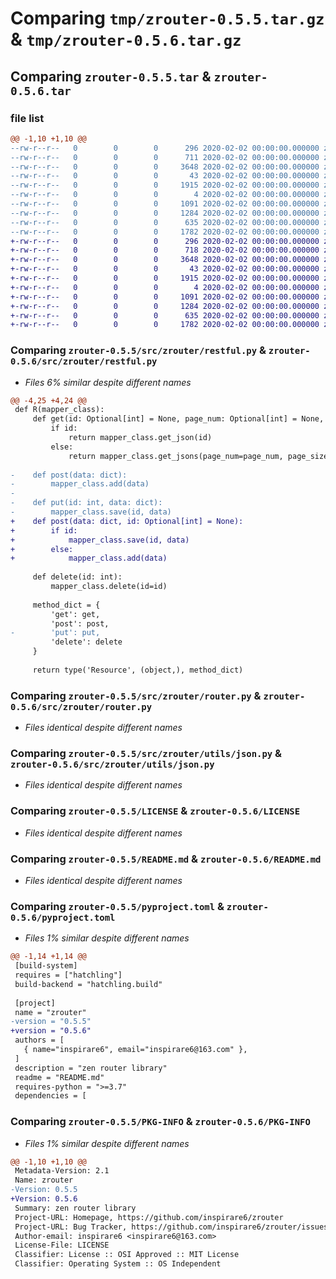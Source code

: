 # Comparing `tmp/zrouter-0.5.5.tar.gz` & `tmp/zrouter-0.5.6.tar.gz`

## Comparing `zrouter-0.5.5.tar` & `zrouter-0.5.6.tar`

### file list

```diff
@@ -1,10 +1,10 @@
--rw-r--r--   0        0        0      296 2020-02-02 00:00:00.000000 zrouter-0.5.5/src/zrouter/__init__.py
--rw-r--r--   0        0        0      711 2020-02-02 00:00:00.000000 zrouter-0.5.5/src/zrouter/restful.py
--rw-r--r--   0        0        0     3648 2020-02-02 00:00:00.000000 zrouter-0.5.5/src/zrouter/router.py
--rw-r--r--   0        0        0       43 2020-02-02 00:00:00.000000 zrouter-0.5.5/src/zrouter/exceptions/__init__.py
--rw-r--r--   0        0        0     1915 2020-02-02 00:00:00.000000 zrouter-0.5.5/src/zrouter/utils/json.py
--rw-r--r--   0        0        0        4 2020-02-02 00:00:00.000000 zrouter-0.5.5/.gitignore
--rw-r--r--   0        0        0     1091 2020-02-02 00:00:00.000000 zrouter-0.5.5/LICENSE
--rw-r--r--   0        0        0     1284 2020-02-02 00:00:00.000000 zrouter-0.5.5/README.md
--rw-r--r--   0        0        0      635 2020-02-02 00:00:00.000000 zrouter-0.5.5/pyproject.toml
--rw-r--r--   0        0        0     1782 2020-02-02 00:00:00.000000 zrouter-0.5.5/PKG-INFO
+-rw-r--r--   0        0        0      296 2020-02-02 00:00:00.000000 zrouter-0.5.6/src/zrouter/__init__.py
+-rw-r--r--   0        0        0      718 2020-02-02 00:00:00.000000 zrouter-0.5.6/src/zrouter/restful.py
+-rw-r--r--   0        0        0     3648 2020-02-02 00:00:00.000000 zrouter-0.5.6/src/zrouter/router.py
+-rw-r--r--   0        0        0       43 2020-02-02 00:00:00.000000 zrouter-0.5.6/src/zrouter/exceptions/__init__.py
+-rw-r--r--   0        0        0     1915 2020-02-02 00:00:00.000000 zrouter-0.5.6/src/zrouter/utils/json.py
+-rw-r--r--   0        0        0        4 2020-02-02 00:00:00.000000 zrouter-0.5.6/.gitignore
+-rw-r--r--   0        0        0     1091 2020-02-02 00:00:00.000000 zrouter-0.5.6/LICENSE
+-rw-r--r--   0        0        0     1284 2020-02-02 00:00:00.000000 zrouter-0.5.6/README.md
+-rw-r--r--   0        0        0      635 2020-02-02 00:00:00.000000 zrouter-0.5.6/pyproject.toml
+-rw-r--r--   0        0        0     1782 2020-02-02 00:00:00.000000 zrouter-0.5.6/PKG-INFO
```

### Comparing `zrouter-0.5.5/src/zrouter/restful.py` & `zrouter-0.5.6/src/zrouter/restful.py`

 * *Files 6% similar despite different names*

```diff
@@ -4,25 +4,24 @@
 def R(mapper_class):
     def get(id: Optional[int] = None, page_num: Optional[int] = None, page_size: Optional[int] = None, **kwargs):
         if id:
             return mapper_class.get_json(id)
         else:
             return mapper_class.get_jsons(page_num=page_num, page_size=page_size)
 
-    def post(data: dict):
-        mapper_class.add(data)
-
-    def put(id: int, data: dict):
-        mapper_class.save(id, data)
+    def post(data: dict, id: Optional[int] = None):
+        if id:
+            mapper_class.save(id, data)
+        else:
+            mapper_class.add(data)
 
     def delete(id: int):
         mapper_class.delete(id=id)
 
     method_dict = {
         'get': get,
         'post': post,
-        'put': put,
         'delete': delete
     }
 
     return type('Resource', (object,), method_dict)
```

### Comparing `zrouter-0.5.5/src/zrouter/router.py` & `zrouter-0.5.6/src/zrouter/router.py`

 * *Files identical despite different names*

### Comparing `zrouter-0.5.5/src/zrouter/utils/json.py` & `zrouter-0.5.6/src/zrouter/utils/json.py`

 * *Files identical despite different names*

### Comparing `zrouter-0.5.5/LICENSE` & `zrouter-0.5.6/LICENSE`

 * *Files identical despite different names*

### Comparing `zrouter-0.5.5/README.md` & `zrouter-0.5.6/README.md`

 * *Files identical despite different names*

### Comparing `zrouter-0.5.5/pyproject.toml` & `zrouter-0.5.6/pyproject.toml`

 * *Files 1% similar despite different names*

```diff
@@ -1,14 +1,14 @@
 [build-system]
 requires = ["hatchling"]
 build-backend = "hatchling.build"
 
 [project]
 name = "zrouter"
-version = "0.5.5"
+version = "0.5.6"
 authors = [
   { name="inspirare6", email="inspirare6@163.com" },
 ]
 description = "zen router library"
 readme = "README.md"
 requires-python = ">=3.7"
 dependencies = [
```

### Comparing `zrouter-0.5.5/PKG-INFO` & `zrouter-0.5.6/PKG-INFO`

 * *Files 1% similar despite different names*

```diff
@@ -1,10 +1,10 @@
 Metadata-Version: 2.1
 Name: zrouter
-Version: 0.5.5
+Version: 0.5.6
 Summary: zen router library
 Project-URL: Homepage, https://github.com/inspirare6/zrouter
 Project-URL: Bug Tracker, https://github.com/inspirare6/zrouter/issues
 Author-email: inspirare6 <inspirare6@163.com>
 License-File: LICENSE
 Classifier: License :: OSI Approved :: MIT License
 Classifier: Operating System :: OS Independent
```

